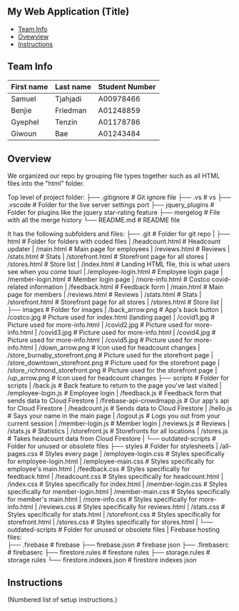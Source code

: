 ## My Web Application (Title)

* [Team Info](#team-info)
* [Ovewview](#overview)
* [Instructions](#instructions)

## Team Info
| First name    | Last name     | Student Number |
| ------------- | ------------- | -------------- |
| Samuel        | Tjahjadi      | A00978466      |
| Benjie        | Friedman      | A01248859      |
| Gyephel       | Tenzin        | A01178786      |
| Giwoun        | Bae           | A01243484      |

## Overview
We organized our repo by grouping file types together such as all HTML files into the "html" folder. 

 Top level of project folder: 
├── .gitignore                     # Git ignore file
├── .vs                            # vs
├── .vscode                        # Folder for the live server settings port
├── jquery_plugins                 # Folder for plugins like the jquery star-rating feature
├── mergelog                       # File with all the merge history
└── README.md                      # README file

It has the following subfolders and files:
├── .git                           # Folder for git repo
|
├── html                            # Folder for folders with coded files
|   /headcount.html            # Headcount updater
|   /main.html                 # Main page for employees
|   /reviews.html              # Reviews
|   /stats.html                # Stats
|   /storefront.html           # Storefront page for all stores
|   /stores.html               # Store list
|   /index.html                # Landing HTML file, this is what users see when you come tourl
|   /employee-login.html       # Employee login page
|   /member-login.html         # Member login page
|   /more-info.html            # Costco covid-related information
|   /feedback.html             # Feedback form
|   /main.html                 # Main page for members
|   /reviews.html              # Reviews
|   /stats.html                # Stats
|   /storefront.html           # Storefront page for all stores
|   /stores.html               # Store list
|   
├── images                         # Folder for images
|   /back_arrow.png                # App's back button
|   /costco.jpg                    # Picture used for index.html (landing page)
|   /covid1.jpg                    # Picture used for more-info.html
|   /covid2.jpg                    # Picture used for more-info.html
|   /covid3.jpg                    # Picture used for more-info.html
|   /covid4.jpg                    # Picture used for more-info.html
|   /covid5.jpg                    # Picture used for more-info.html
|   /down_arrow.png                # Icon used for headcount changes
|   /store_burnaby_storefront.png  # Picture used for the storefront page
|   /store_downtown_storefront.png # Picture used for the storefront page
|   /store_richmond_storefront.png # Picture used for the storefront page
|   /up_arrow.png                  # Icon used for headcount changes
├── scripts                        # Folder for scripts
|   /back.js                       # Back feature to return to the page you've last visited
|   /employee-login.js             # Employee login
|   /feedback.js                   # Feedback form that sends data to Cloud Firestore
|   /firebase-api-crowdmapp.js     # Our app's api for Cloud Firestore
|   /headcount.js                  # Sends data to Cloud Firestore
|   /hello.js                      # Says your name in the main page
|   /logout.js                     # Logs you out from your current session
|   /member-login.js               # Member login
|   /reviews.js                    # Reviews
|   /stats.js                      # Statistics
|   /storefront.js                 # Storefronts for all locations
|   /stores.js                     # Takes headcount data from Cloud Firestore
|   └── outdated-scripts           # Folder for unused or obsolete files
├── styles                         # Folder for stylesheets
|   /all-pages.css                 # Styles every page
|   /employee-login.css            # Styles specifically for employee-login.html
|   /employee-main.css             # Styles specifically for employee's main.html
|   /feedback.css                  # Styles specifically for feedback.html
|   /headcount.css                 # Styles specifically for headcount.html
|   /index.css                     # Styles specifically for index.html
|   /member-login.css              # Styles specifically for member-login.html
|   /member-main.css               # Styles specifically for member's main.html
|   /more-info.css                 # Styles specifically for more-info.html
|   /reviews.css                   # Styles specifically for reviews.html
|   /stats.css                     # Styles specifically for stats.html
|   /storefront.css                # Styles specifically for storefront.html
|   /stores.css                    # Styles specifically for stores.html
|   └── outdated-scripts           # Folder for unused or obsolete files
|
Firebase hosting files:               
├── .firebase                      # firebase
├── firebase.json                 # firebase json
├── .firebaserc                    # firebaserc
├── firestore.rules                # firestore rules
├── storage.rules                  # storage rules
└── firestore.indexes.json         # firestore indexes json


## Instructions
(Numbered list of setup instructions.)